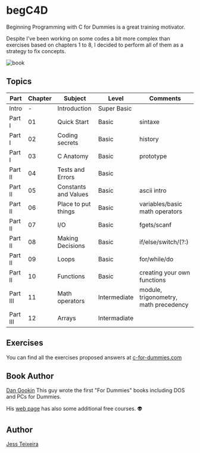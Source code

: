 # begC4D
Beginning Programming with C for Dummies is a great training motivator.

Despite I've been working on some codes a bit more complex than exercises based on chapters 1 to 8, I decided to perform all of them as a strategy to fix concepts.

![book](https://user-images.githubusercontent.com/61021800/82163248-56570200-9880-11ea-9c05-d6dfc0362ed1.jpeg)

## Topics
|Part     |Chapter  |Subject              |Level        |Comments                                           |
|---------|---------|---------------------|-------------|-------------------------------------------------- |
|Intro    |-        |Introduction         |Super Basic  |                                                   |
|Part I   |01       |Quick Start          |Basic        |sintaxe                                            |
|Part I   |02       |Coding secrets       |Basic        |history                                            |
|Part I   |03       |C Anatomy            |Basic        |prototype                                          |
|Part II  |04       |Tests and Errors     |Basic        |                                                   |
|Part II  |05       |Constants and Values |Basic        |ascii intro                                        |
|Part II  |06       |Place to put things  |Basic        |variables/basic math operators                     |
|Part II  |07       |I/O                  |Basic        |fgets/scanf                                        |
|Part II  |08       |Making Decisions     |Basic        |if/else/switch/(?:)                                |
|Part II  |09       |Loops                |Basic        |for/while/do                                       |
|Part II  |10       |Functions            |Basic        |creating your own functions                        |
|Part III |11       |Math operators	  |Intermediate |module, trigonometry, math precedency              |
|Part III| 12       |Arrays               |Intermadiate |                                                   |

## Exercises
You can find all the exercises proposed answers at [c-for-dummies.com](https://www.c-for-dummies.com/begc4d/exercises/)

## Book Author
[Dan Gookin](https://gookin.com/)
This guy wrote the first "For Dummies" books including DOS and PCs for Dummies.

His [web page](https://www.wambooli.com/training/) has also some additional free courses. :alien:

## Author
[Jess Teixeira](https://www.linkedin.com/in/jteixeiras/)

